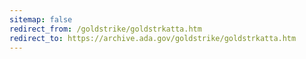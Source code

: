 ```yaml
---
sitemap: false 
redirect_from: /goldstrike/goldstrkatta.htm 
redirect_to: https://archive.ada.gov/goldstrike/goldstrkatta.htm 
---
```

